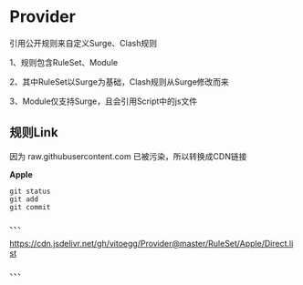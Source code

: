 # Provider
引用公开规则来自定义Surge、Clash规则

1、规则包含RuleSet、Module

2、其中RuleSet以Surge为基础，Clash规则从Surge修改而来

3、Module仅支持Surge，且会引用Script中的js文件

## 规则Link
因为 raw.githubusercontent.com 已被污染，所以转换成CDN链接

**Apple**

```
git status
git add
git commit
```

、、、

https://cdn.jsdelivr.net/gh/vitoegg/Provider@master/RuleSet/Apple/Direct.list

、、、

